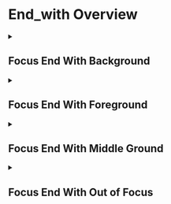 # End_with Overview

<details>
<summary><h2>Focus End With Background</h2></summary>


<h3>🔵 Label Name:</h3>
<code>focus_end_with_background</code>


<h3>📖 Definition:</h3>
Does the video end with the camera focusing on the background, using a shallow depth of field?

<details>
<summary><h4> Question (Definition)</h4></summary>

</details>

<details>
<summary><h4> Alternative Question</h4></summary>

- Does the shot end with the background as the focal point?

- Is the final frame focused on the background while the foreground is blurred?

- Does the camera conclude with the background in sharp focus?

- Is the last shot emphasizing the background through shallow depth of field?

- Does the sequence close with a sharp background and blurred foreground?

- Is the final shot highlighting the background while other elements are softened?

- Does the camera close with a clear background focus while the foreground is defocused?

- Is the ending frame framed with a strong background emphasis?

</details>

<details>
<summary><h4> Prompt (Definition)</h4></summary>

- The video ends with the camera focusing on the background, using a shallow depth of field.

</details>

<details>
<summary><h4> Alternative Prompt</h4></summary>

- A shot ending with the background in sharp focus.

- The camera concluding with the background as the focal plane.

- A sequence that ends with a blurred foreground, keeping the background clear.

- A shot emphasizing the background through selective focus.

- The camera closing with a well-defined background while the rest is out of focus.

- A shot where depth of field isolates the background at the end.

- The camera ending with the background standing out as the main point of focus.

- A scene that concludes with a sharp background while foreground elements are blurred.

</details>

<h4>🟢 Positive:</h4>
<code>self.cam_setup.focus_info['end'] == 'background'</code>

<h4>🔴 Negative:</h4>
<code>self.cam_setup.focus_info['end'] not in ['background', 'unknown']</code>

</details>

<details>
<summary><h2>Focus End With Foreground</h2></summary>


<h3>🔵 Label Name:</h3>
<code>focus_end_with_foreground</code>


<h3>📖 Definition:</h3>
Does the video end with the camera focusing on the foreground, using a shallow depth of field?

<details>
<summary><h4> Question (Definition)</h4></summary>

</details>

<details>
<summary><h4> Alternative Question</h4></summary>

- Does the shot end with a sharp focus on the foreground?

- Is the final frame focused on the foreground while the rest is blurred?

- Does the video conclude with only the foreground in clear focus?

- Is the last shot emphasizing the foreground through shallow depth of field?

- Does the sequence close with a blurred background and a focused foreground?

- Is the final shot composed with the foreground in sharp focus?

- Does the video close with a subject in the foreground while the rest is out of focus?

- Is the ending frame framed with a distinct foreground focus?

</details>

<details>
<summary><h4> Prompt (Definition)</h4></summary>

- The video ends with the camera focusing on the foreground, using a shallow depth of field.

</details>

<details>
<summary><h4> Alternative Prompt</h4></summary>

- A shot ending with a sharp focus on the foreground.

- A video concluding with the foreground clearly in focus.

- A sequence that ends with a blurred background but sharp foreground.

- A shot emphasizing the foreground while the rest is out of focus.

- A video that closes with a focused foreground and a soft background.

- A shot with shallow depth of field highlighting the foreground at the end.

- A video ending with a strong foreground focus while the background fades.

- A scene that concludes with the subject in the foreground in sharp focus.

</details>

<h4>🟢 Positive:</h4>
<code>self.cam_setup.focus_info['end'] == 'foreground'</code>

<h4>🔴 Negative:</h4>
<code>self.cam_setup.focus_info['end'] not in ['foreground', 'unknown']</code>

</details>

<details>
<summary><h2>Focus End With Middle Ground</h2></summary>


<h3>🔵 Label Name:</h3>
<code>focus_end_with_middle_ground</code>


<h3>📖 Definition:</h3>
Does the video end with the camera focusing on the middleground, using a shallow depth of field to blur both the foreground and background?

<details>
<summary><h4> Question (Definition)</h4></summary>

</details>

<details>
<summary><h4> Alternative Question</h4></summary>

- Does the shot end with the middle ground as the focal point?

- Is the final frame focused on the middle ground while the foreground and background are out of focus?

- Does the video conclude with the middle ground in sharp focus?

- Is the last shot emphasizing the middle ground using depth of field?

- Does the sequence close with a sharp middle ground and blurred surroundings?

- Is the final shot highlighting the middle ground while other elements are softened?

- Does the video close with a clear middle-ground focus while the foreground and background are defocused?

- Is the ending frame framed with a strong middle ground emphasis?

</details>

<details>
<summary><h4> Prompt (Definition)</h4></summary>

- The video ends with the camera focusing on the middleground, using a shallow depth of field to blur both the foreground and background.

</details>

<details>
<summary><h4> Alternative Prompt</h4></summary>

- A shot ending with the middle ground in sharp focus.

- A video concluding with the middle ground as the focal plane.

- A sequence that ends with a blurred foreground and background, keeping the middle ground clear.

- A shot emphasizing the middle ground through selective focus.

- A video closing with a well-defined middle ground while the rest is out of focus.

- A shot where depth of field isolates the middle ground at the end.

- A video ending with the middle ground standing out as the main point of focus.

- A scene that concludes with a sharp middle ground while surroundings are blurred.

</details>

<h4>🟢 Positive:</h4>
<code>self.cam_setup.focus_info['end'] == 'middle_ground'</code>

<h4>🔴 Negative:</h4>
<code>self.cam_setup.focus_info['end'] not in ['middle_ground', 'unknown']</code>

</details>

<details>
<summary><h2>Focus End With Out of Focus</h2></summary>


<h3>🔵 Label Name:</h3>
<code>focus_end_with_out_of_focus</code>


<h3>📖 Definition:</h3>
Does the video end with the camera completely out of focus?

<details>
<summary><h4> Question (Definition)</h4></summary>

</details>

<details>
<summary><h4> Alternative Question</h4></summary>

- Does the shot end with a blurred or unfocused frame?

- Is the final frame entirely out of focus?

- Does the video conclude with an indistinct, blurry image?

- Is the last shot lacking a clear focal point due to blur?

- Does the sequence close with no sharp focus?

- Is the final shot completely blurred or unfocused?

- Does the video close with an entirely out-of-focus frame?

- Is the ending frame hazy with no clear subject in focus?

</details>

<details>
<summary><h4> Prompt (Definition)</h4></summary>

- The video ends with the camera completely out of focus.

</details>

<details>
<summary><h4> Alternative Prompt</h4></summary>

- A shot ending with a blurred, unfocused frame.

- A video concluding with no clear focal point due to blur.

- A sequence ending with an indistinct, out-of-focus image.

- A shot where the entire frame lacks clarity and focus.

- A video that ends with an intentionally unfocused view.

- A shot with no sharpness at the end of the video.

- A video ending with a hazy, unclear frame.

- A scene that closes with a completely blurred composition.

</details>

<h4>🟢 Positive:</h4>
<code>self.cam_setup.focus_info['end'] == 'out_of_focus'</code>

<h4>🔴 Negative:</h4>
<code>self.cam_setup.focus_info['end'] not in ['out_of_focus', 'unknown']</code>

</details>
